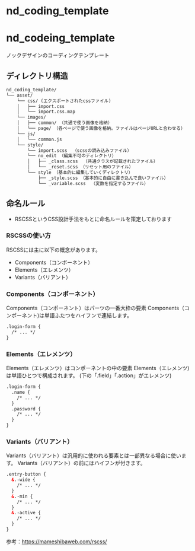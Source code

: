 # nd_coding_template
# nd_codeing_template
ノックデザインのコーディングテンプレート

## ディレクトリ構造
```html
nd_coding_template/
└── asset/
    └── css/ (エクスポートされたcssファイル)
    │   ├── import.css
    │   └── import.css.map
    └── images/
    │   ├── common/ （共通で使う画像を格納）
    │   └── page/ （各ページで使う画像を格納。ファイルはページURLと合わせる）
    └── js/
    │   └── common.js
    └── style/
        └── import.scss  （scssの読み込みファイル）
        └── no_edit （編集不可のディレクトリ）
        │   ├── _class.scss  （共通クラスが記載されたファイル）
        │   └── _reset.scss （リセット用のファイル）
        └── style （基本的に編集していくディレクトリ）
            ├── _style.scss （基本的に自由に書き込んで良いファイル）
            └── _variable.scss  （変数を指定するファイル）
```

## 命名ルール
- RSCSSというCSS設計手法をもとに命名ルールを策定しております

### RSCSSの使い方
RSCSSには主に以下の概念があります。
- Components（コンポーネント）
- Elements（エレメンツ）
- Variants（バリアント）
### Components（コンポーネント）
Components（コンポーネント）はパーツの一番大枠の要素
Components（コンポーネント)は単語ふたつをハイフンで連結します。
```html
.login-form {
  /* ... */ 
}
```
 
### Elements（エレメンツ）
Elements（エレメンツ）はコンポーネントの中の要素
Elements（エレメンツ)は単語ひとつで構成されます。
(下の「.field」「.action」がエレメンツ)
```html
.login-form {
  .name {
    /* ... */ 
  }
  .password {
    /* ... */ 
  }
}
```
 
 ### Variants（バリアント）
 Variants（バリアント）は汎用的に使われる要素とは一部異なる場合に使います。
 Variants（バリアント）の前にはハイフンが付きます。
```html
.entry-button {
  &.-wide {
    /* ... */ 
  }
  &.-min {
    /* ... */ 
  }
  &.-active {
    /* ... */ 
  }
}
```
参考：https://mameshibaweb.com/rscss/
